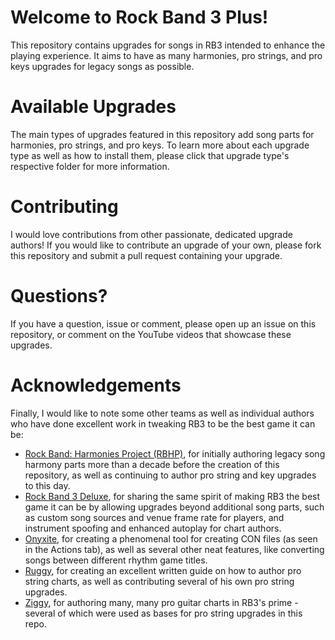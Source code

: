 # Welcome to Rock Band 3 Plus!
This repository contains upgrades for songs in RB3 intended to enhance the playing experience. It aims to have as many harmonies, pro strings, and pro keys upgrades for legacy songs as possible.

# Available Upgrades
The main types of upgrades featured in this repository add song parts for harmonies, pro strings, and pro keys. To learn more about each upgrade type as well as how to install them, please click that upgrade type's respective folder for more information.

# Contributing
I would love contributions from other passionate, dedicated upgrade authors! If you would like to contribute an upgrade of your own, please fork this repository and submit a pull request containing your upgrade.

# Questions?
If you have a question, issue or comment, please open up an issue on this repository, or comment on the YouTube videos that showcase these upgrades.

# Acknowledgements
Finally, I would like to note some other teams as well as individual authors who have done excellent work in tweaking RB3 to be the best game it can be:
- [Rock Band: Harmonies Project (RBHP)](https://github.com/FujiSkunk/rbhp), for initially authoring legacy song harmony parts more than a decade before the creation of this repository, as well as continuing to author pro string and key upgrades to this day.
- [Rock Band 3 Deluxe](https://rb3dx.milohax.org/), for sharing the same spirit of making RB3 the best game it can be by allowing upgrades beyond additional song parts, such as custom song sources and venue frame rate for players, and instrument spoofing and enhanced autoplay for chart authors.
- [Onyxite](https://github.com/mtolly/onyxite-customs), for creating a phenomenal tool for creating CON files (as seen in the Actions tab), as well as several other neat features, like converting songs between different rhythm game titles.
- [Ruggy](https://therogerland.tumblr.com/proguide), for creating an excellent written guide on how to author pro string charts, as well as contributing several of his own pro string upgrades.
- [Ziggy](https://code.google.com/archive/p/ziggy-pro-editor/), for authoring many, many pro guitar charts in RB3's prime - several of which were used as bases for pro string upgrades in this repo.
